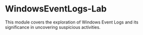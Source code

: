 # WindowsEventLogs-Lab
This module covers the exploration of Windows Event Logs and its significance in uncovering suspicious activities.
